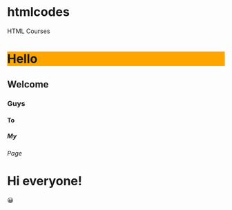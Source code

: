 # htmlcodes
HTML Courses

<html>
<body>

<h1 style="background-color:Orange;">Hello</h1>
<h2>Welcome</h2>
<h3>Guys</h3>
<h4>To</h4>
<h5>My</h5>
<h6>Page</h6>

</body>
</html>


<html>
<meta charset="UTF-8">
<body>

<h1>Hi everyone!</h1>

<p>&#128512;</p>

</body>
</html>

